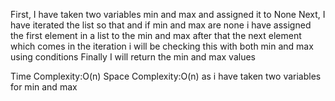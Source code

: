 First, I have taken two variables min and max and assigned it to None
Next, I have iterated the list so that and if min and  max are none i have assigned the first element in a list to the min and max
after that the next element which comes in the iteration i will be checking this with both min and max using conditions 
Finally I will return the min and max values

Time Complexity:O(n)
Space Complexity:O(n) as i have taken two variables for min and max
